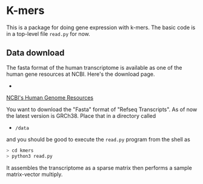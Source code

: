 # K-mers

This is a package for doing gene expression with k-mers. The basic
code is in a top-level file `read.py` for now.

## Data download

The fasta format of the human transcriptome is available as one of the
human gene resources at NCBI.  Here's the download page.

*
[NCBI's Human Genome Resources](https://www.ncbi.nlm.nih.gov/projects/genome/guide/human/index.shtml)

You want to download the "Fasta" format of "Refseq Transcripts".  As
of now the latest version is GRCh38.  Place that in a directory called

* `/data`

and you should be good to execute the `read.py` program from the shell
as

```python
> cd kmers
> python3 read.py
```

It assembles the transcriptome as a sparse matrix then performs a
sample matrix-vector multiply.
